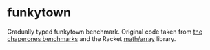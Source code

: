 funkytown
=========

Gradually typed funkytown benchmark.
Original code taken from [the chaperones benchmarks](http://github.com/stamourv/contract-benchmarks) and the Racket [math/array](http://docs.racket-lang.org/math/array.html) library.


